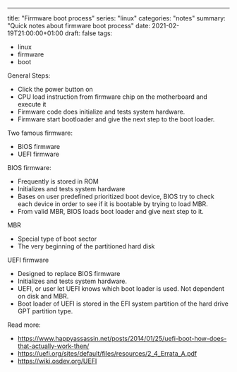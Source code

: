 ---
title: "Firmware boot process"
series: "linux"
categories: "notes"
summary: "Quick notes about firmware boot process"
date: 2021-02-19T21:00:00+01:00
draft: false
tags:
- linux
- firmware
- boot

General Steps:
 - Click the power button on
 - CPU load instruction from firmware chip on the motherboard and execute it
 - Firmware code does initialize and tests system hardware.
 - Firmware start bootloader and give the next step to the boot loader.

Two famous firmware:
 - BIOS firmware
 - UEFI firmware

BIOS firmware:
 - Frequently is stored in ROM
 - Initializes and tests system hardware
 - Bases on user predefined prioritized boot device, BIOS try to check each device in order to see if it is bootable by trying to load MBR.
 - From valid MBR, BIOS loads boot loader and give next step to it.

MBR
 - Special type of boot sector
 - The very beginning of the partitioned hard disk

UEFI firmware
 - Designed to replace BIOS firmware 
 - Initializes and tests system hardware.
 - UEFI, or user let UEFI knows which boot loader is used. Not dependent on disk and MBR.
 - Boot loader of UEFI is stored in the EFI system partition of the hard drive GPT partition type.

Read more:
 - https://www.happyassassin.net/posts/2014/01/25/uefi-boot-how-does-that-actually-work-then/
 - https://uefi.org/sites/default/files/resources/2_4_Errata_A.pdf
 - https://wiki.osdev.org/UEFI
